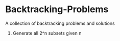 Backtracking-Problems
=====================

A collection of backtracking problems and solutions

1. Generate all 2^n subsets given n
